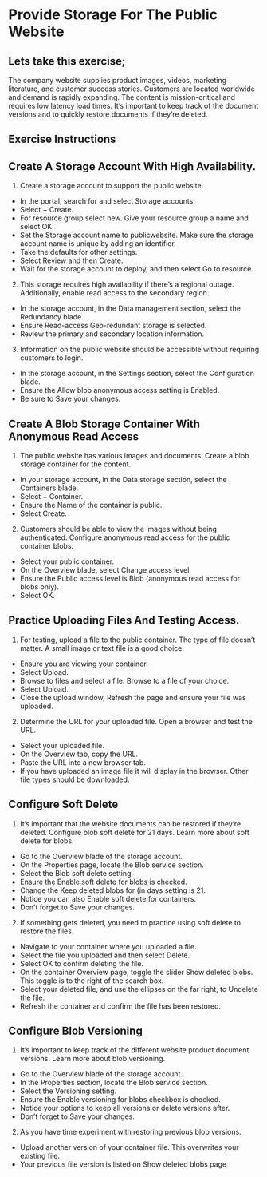 # Provide Storage For The Public Website
## Lets take this exercise;
The company website supplies product images, videos, marketing literature, and customer success stories. Customers are located worldwide and demand is rapidly expanding. The content is mission-critical and requires low latency load times. It’s important to keep track of the document versions and to quickly restore documents if they’re deleted.
## Exercise Instructions
## Create A Storage Account With High Availability.
1. Create a storage account to support the public website.
- In the portal, search for and select Storage accounts.
- Select + Create.
- For resource group select new. Give your resource group a name and select OK.
- Set the Storage account name to publicwebsite. Make sure the storage account name is unique by adding an identifier.
- Take the defaults for other settings.
- Select Review and then Create.
- Wait for the storage account to deploy, and then select Go to resource.
2. This storage requires high availability if there’s a regional outage. Additionally, enable read access to the secondary region.
- In the storage account, in the Data management section, select the Redundancy blade.
- Ensure Read-access Geo-redundant storage is selected.
- Review the primary and secondary location information.
3. Information on the public website should be accessible without requiring customers to login.
- In the storage account, in the Settings section, select the Configuration blade.
- Ensure the Allow blob anonymous access setting is Enabled.
- Be sure to Save your changes.
## Create A Blob Storage Container With Anonymous Read Access
1. The public website has various images and documents. Create a blob storage container for the content. 
- In your storage account, in the Data storage section, select the Containers blade.
- Select + Container.
- Ensure the Name of the container is public.
- Select Create.
2. Customers should be able to view the images without being authenticated. Configure anonymous read access for the public container blobs.
- Select your public container.
- On the Overview blade, select Change access level.
- Ensure the Public access level is Blob (anonymous read access for blobs only).
- Select OK.
## Practice Uploading Files And Testing Access.
1. For testing, upload a file to the public container. The type of file doesn’t matter. A small image or text file is a good choice.
- Ensure you are viewing your container.
- Select Upload.
- Browse to files and select a file. Browse to a file of your choice.
- Select Upload.
- Close the upload window, Refresh the page and ensure your file was uploaded.
2. Determine the URL for your uploaded file. Open a browser and test the URL.
- Select your uploaded file.
- On the Overview tab, copy the URL.
- Paste the URL into a new browser tab.
- If you have uploaded an image file it will display in the browser. Other file types should be downloaded.
## Configure Soft Delete
1. It’s important that the website documents can be restored if they’re deleted. Configure blob soft delete for 21 days. Learn more about soft delete for blobs.
- Go to the Overview blade of the storage account.
- On the Properties page, locate the Blob service section.
- Select the Blob soft delete setting.
- Ensure the Enable soft delete for blobs is checked.
- Change the Keep deleted blobs for (in days setting is 21.
- Notice you can also Enable soft delete for containers.
- Don’t forget to Save your changes.
2. If something gets deleted, you need to practice using soft delete to restore the files.
- Navigate to your container where you uploaded a file.
- Select the file you uploaded and then select Delete.
- Select OK to confirm deleting the file.
- On the container Overview page, toggle the slider Show deleted blobs. This toggle is to the right of the search box.
- Select your deleted file, and use the ellipses on the far right, to Undelete the file.
- Refresh the container and confirm the file has been restored.
## Configure Blob Versioning
1. It’s important to keep track of the different website product document versions. Learn more about blob versioning.
- Go to the Overview blade of the storage account.
- In the Properties section, locate the Blob service section.
- Select the Versioning setting.
- Ensure the Enable versioning for blobs checkbox is checked.
- Notice your options to keep all versions or delete versions after.
- Don’t forget to Save your changes.
2. As you have time experiment with restoring previous blob versions.
- Upload another version of your container file. This overwrites your existing file.
- Your previous file version is listed on Show deleted blobs page
